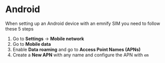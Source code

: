 # Android

When setting up an Android device with an emnify SIM you need to follow these 5 steps

1. Go to **Settings** → **Mobile network**
1. Go to **Mobile data**
1. Enable **Data roaming** and go to **Access Point Names (APNs)**
1. Create a **New APN** with any name and configure the APN with `em`
